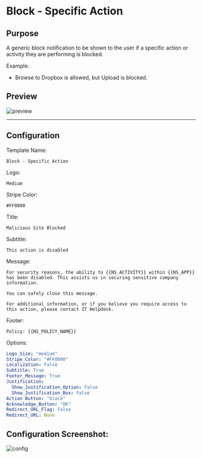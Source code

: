# Block - Specific Action
## Purpose
A generic block notification to be shown to the user if a specific action or activity they are performing is blocked.

Example:
* Browse to Dropbox is allowed, but Upload is blocked.

## Preview
![preview](https://i.imgur.com/6QzEnAP.png)

---

## Configuration
Template Name:
```
Block - Specific Action
```

Logo:
```
Medium
```

Stripe Color:
```
#FF0000
```

Title:
```
Malicious Site Blocked
```

Subtitle:
```
This action is disabled
```

Message:
```
For security reasons, the ability to {{NS_ACTIVITY}} within {{NS_APP}} has been disabled. This assists us in securing sensitive company information.

You can safely close this message.

For additional information, or if you believe you require access to this action, please contact IT Helpdesk.
```

Footer:
```
Policy: {{NS_POLICY_NAME}}
```

Options:
```yaml
Logo_Size: "medium"
Stripe_Color: "#FF0000"
Localization: False
Subtitle: True
Footer_Message: True
Justification:
  Show_Justification_Option: False
  Show_Justification_Box: False
Action Button: "block"
Acknowledge_Button: "OK"
Redirect_URL_Flag: False
Redirect_URL: None
```

## Configuration Screenshot:
![config](https://i.imgur.com/O0QVrlN.png)
